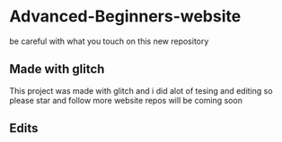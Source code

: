 # Advanced-Beginners-website
be careful with what you touch on this new repository

## Made with glitch
This project was made with glitch and i did alot of tesing and editing so please star and follow 
more website repos will be coming soon 

## Edits
